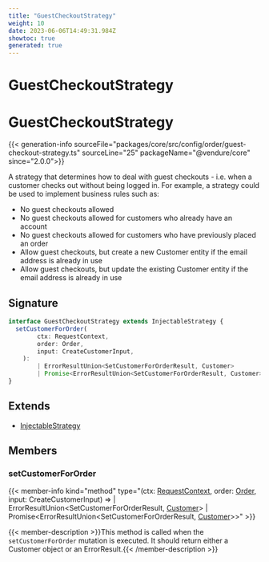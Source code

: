 ```yaml
---
title: "GuestCheckoutStrategy"
weight: 10
date: 2023-06-06T14:49:31.984Z
showtoc: true
generated: true
---
```

<!-- This file was generated from the Vendure source. Do not modify. Instead, re-run the "docs:build" script -->

# GuestCheckoutStrategy
<div class="symbol">


# GuestCheckoutStrategy

{{< generation-info sourceFile="packages/core/src/config/order/guest-checkout-strategy.ts" sourceLine="25" packageName="@vendure/core" since="2.0.0">}}

A strategy that determines how to deal with guest checkouts - i.e. when a customer
checks out without being logged in. For example, a strategy could be used to implement
business rules such as:

- No guest checkouts allowed
- No guest checkouts allowed for customers who already have an account
- No guest checkouts allowed for customers who have previously placed an order
- Allow guest checkouts, but create a new Customer entity if the email address
  is already in use
- Allow guest checkouts, but update the existing Customer entity if the email address
  is already in use

## Signature

```TypeScript
interface GuestCheckoutStrategy extends InjectableStrategy {
  setCustomerForOrder(
        ctx: RequestContext,
        order: Order,
        input: CreateCustomerInput,
    ):
        | ErrorResultUnion<SetCustomerForOrderResult, Customer>
        | Promise<ErrorResultUnion<SetCustomerForOrderResult, Customer>>;
}
```
## Extends

 * <a href='/typescript-api/common/injectable-strategy#injectablestrategy'>InjectableStrategy</a>


## Members

### setCustomerForOrder

{{< member-info kind="method" type="(ctx: <a href='/typescript-api/request/request-context#requestcontext'>RequestContext</a>, order: <a href='/typescript-api/entities/order#order'>Order</a>, input: CreateCustomerInput) => | ErrorResultUnion&#60;SetCustomerForOrderResult, <a href='/typescript-api/entities/customer#customer'>Customer</a>&#62;         | Promise&#60;ErrorResultUnion&#60;SetCustomerForOrderResult, <a href='/typescript-api/entities/customer#customer'>Customer</a>&#62;&#62;"  >}}

{{< member-description >}}This method is called when the `setCustomerForOrder` mutation is executed.
It should return either a Customer object or an ErrorResult.{{< /member-description >}}


</div>
